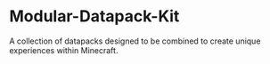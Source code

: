 # Modular-Datapack-Kit
A collection of datapacks designed to be combined to create unique experiences within Minecraft.
